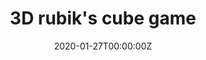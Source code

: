 ---
title: 3D rubik's cube game
summary: 3D rubikx cube game  built with C++ and OpenGL. Course project for Computer Graphics at the Kwame Nkrumah University of Science and Technology.
date: "2020-01-27T00:00:00Z"

# Optional external URL for project (replaces project detail page).
external_link: https://drive.google.com/file/d/1JLouLj5C-v3g-Rcm_rhZIu1lW3pBA_-c/view?usp=sharing

image:
  caption: rubik's cube
  focal_point: Smart

links:
- icon: github
  icon_pack: fab
  name: Code
  url: https://github.com/Kumbong/rubikx
- icon: video
  icon_pack: fas
  name: Demo
  url: https://drive.google.com/file/d/1JLouLj5C-v3g-Rcm_rhZIu1lW3pBA_-c/view?usp=sharing
url_code: ""
url_pdf: ""
url_slides: ""
url_video: ""

# Slides (optional).
#   Associate this project with Markdown slides.
#   Simply enter your slide deck's filename without extension.
#   E.g. `slides = "example-slides"` references `content/slides/example-slides.md`.
#   Otherwise, set `slides = ""`.
slides: ""
---
